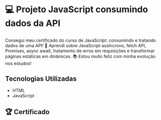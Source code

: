 <h1> 💻 Projeto JavaScript consumindo dados da API </h1>

<h2> </h2>
<p> Consegui meu certificado do curso de JavaScript: consumindo e tratando dados de uma API! 🚀 
Aprendi sobre JavaScript assíncrono, fetch API, Promises, async await, tratamento de erros em requisições e transformar páginas estáticas em dinâmicas. 📚 Estou muito feliz com minha evolução nos estudos! </p>

<h2> Tecnologias Utilizadas </h2>
<ul>
  <li>
    HTML
  </li>
  <li>
    JavaScript
  </li>
</ul>

<h2> 🏆 Certificado </h2>
